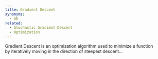 ```yaml
---
title: Gradient Descent
synonyms:
  - GD
related:
  - Stochastic Gradient Descent
  - Optimization
---
```

Gradient Descent is an optimization algorithm used to minimize a function by iteratively moving in the direction of steepest descent...
